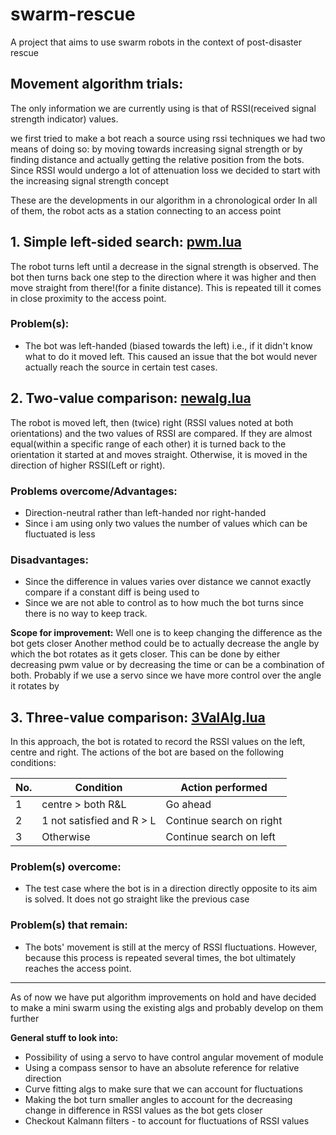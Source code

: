 # swarm-rescue
A project that aims to use swarm robots in the context of post-disaster rescue

## Movement algorithm trials:

The only information we are currently using is that of RSSI(received signal strength indicator) values. 

we first tried to make a bot reach a source using rssi techniques
we had two means of doing so: by moving towards increasing signal strength or by finding distance and actually getting the relative position from the bots.
Since RSSI would undergo a lot of attenuation loss we decided to start with the increasing signal strength concept

These are the developments in our algorithm in a chronological order
In all of them, the robot acts as a station connecting to an access point

## 1. Simple left-sided search: [pwm.lua](https://github.com/project-swarm-rescue/swarm-rescue/blob/master/pwm.lua)
The robot turns left until a decrease in the signal strength is observed. The bot then turns back one step to the direction where it was higher and then move straight from there!(for a finite distance). This is repeated till it comes in close proximity to the access point. 

### Problem(s): 
- The bot was left-handed (biased towards the left) i.e., if it didn't know what to do it moved left. This caused an issue that the bot would never actually reach the source in certain test cases. 

## 2. Two-value comparison: [newalg.lua](https://github.com/project-swarm-rescue/swarm-rescue/blob/master/newalg.lua)
The robot is moved left, then (twice) right (RSSI values noted at both orientations) and the two values of RSSI are compared. If they are almost equal(within a specific range of each other) it is turned back to the orientation it started at and moves straight. Otherwise, it is moved in the direction of higher RSSI(Left or right).

### Problems overcome/Advantages:
- Direction-neutral rather than left-handed nor right-handed
- Since i am using only two values the number of values which can be fluctuated is less

### Disadvantages: 
- Since the difference in values varies over distance we cannot exactly compare if a constant diff is being used to 
- Since we are not able to control as to how much the bot turns since there is no way to keep track.

**Scope for improvement:**
Well one is to keep changing the difference as the bot gets closer
Another method could be to actually decrease the angle by which the bot rotates as it gets closer. This can be done 	    by either decreasing pwm value or by decreasing the time or can be a combination of both.
Probably if we use a servo since we have more control over the angle it rotates by

## 3. Three-value comparison: [3ValAlg.lua](https://github.com/project-swarm-rescue/swarm-rescue/blob/master/3ValAlgo.lua)
In this approach, the bot is rotated to record the RSSI values on the left, centre and right. The actions of the bot are based on the following conditions:

No. |Condition | Action performed
--- | -------- | ----------------
1 | centre > both R&L | Go ahead
2 | 1 not satisfied and R > L | Continue search on right
3 | Otherwise | Continue search on left

### Problem(s) overcome:
- The test case where the bot is in a direction directly opposite to its aim is solved. It does not go straight like the previous case

### Problem(s) that remain:
- The bots' movement is still at the mercy of RSSI fluctuations. However, because this process is repeated several times, the bot ultimately reaches the access point.

---
As of now we have put algorithm improvements on hold and have decided to make a mini swarm using the existing algs and probably develop on them further

**General stuff to look into:**
- Possibility of using a servo to have control angular movement of module
- Using a compass sensor to have an absolute reference for relative direction
- Curve fitting algs to make sure that we can account for fluctuations
- Making the bot turn smaller angles to account for the decreasing change in difference in RSSI values as the bot gets closer
-  Checkout Kalmann filters - to account for fluctuations of RSSI values
